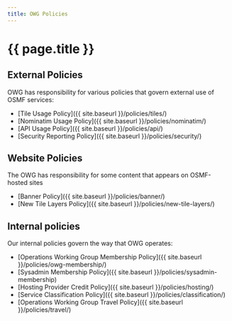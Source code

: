 ```yaml
---
title: OWG Policies
---
```


# {{ page.title }}

## External Policies

OWG has responsibility for various policies that govern external use of OSMF services:

* [Tile Usage Policy]({{ site.baseurl }}/policies/tiles/)
* [Nominatim Usage Policy]({{ site.baseurl }}/policies/nominatim/)
* [API Usage Policy]({{ site.baseurl }}/policies/api/)
* [Security Reporting Policy]({{ site.baseurl }}/policies/security/)

## Website Policies

The OWG has responsibility for some content that appears on OSMF-hosted sites

* [Banner Policy]({{ site.baseurl }}/policies/banner/)
* [New Tile Layers Policy]({{ site.baseurl }}/policies/new-tile-layers/)

## Internal policies

Our internal policies govern the way that OWG operates:

* [Operations Working Group Membership Policy]({{ site.baseurl }}/policies/owg-membership/)
* [Sysadmin Membership Policy]({{ site.baseurl }}/policies/sysadmin-membership)
* [Hosting Provider Credit Policy]({{ site.baseurl }}/policies/hosting/)
* [Service Classification Policy]({{ site.baseurl }}/policies/classification/)
* [Operations Working Group Travel Policy]({{ site.baseurl }}/policies/travel/)
